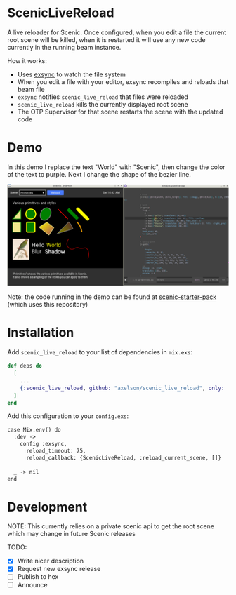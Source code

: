 # ScenicLiveReload

A live reloader for Scenic. Once configured, when you edit a file the current
root scene will be killed, when it is restarted it will use any new code
currently in the running beam instance.

How it works:
* Uses [exsync](https://github.com/falood/exsync) to watch the file system 
* When you edit a file with your editor, exsync recompiles and reloads that beam file
* `exsync` notifies `scenic_live_reload` that files were reloaded
* `scenic_live_reload` kills the currently displayed root scene
* The OTP Supervisor for that scene restarts the scene with the updated code

# Demo

In this demo I replace the text "World" with "Scenic", then change the color of
the text to purple. Next I change the shape of the bezier line.

[![Screencast Demo](./demo.gif)](https://raw.githubusercontent.com/axelson/scenic-starter-pack/master/demo.gif)

Note: the code running in the demo can be found at
[scenic-starter-pack](https://github.com/axelson/scenic-starter-pack) (which
uses this repository)

# Installation

Add `scenic_live_reload` to your list of dependencies in `mix.exs`:

```elixir
def deps do
  [
    ...
    {:scenic_live_reload, github: "axelson/scenic_live_reload", only: :dev},
  ]
end
```

Add this configuration to your `config.exs`:
```
case Mix.env() do
  :dev ->
    config :exsync,
      reload_timeout: 75,
      reload_callback: {ScenicLiveReload, :reload_current_scene, []}

  _ -> nil
end
```

# Development

NOTE: This currently relies on a private scenic api to get the root scene which may change in future Scenic releases

TODO:
- [x] Write nicer description
- [x] Request new exsync release
- [ ] Publish to hex
- [ ] Announce
